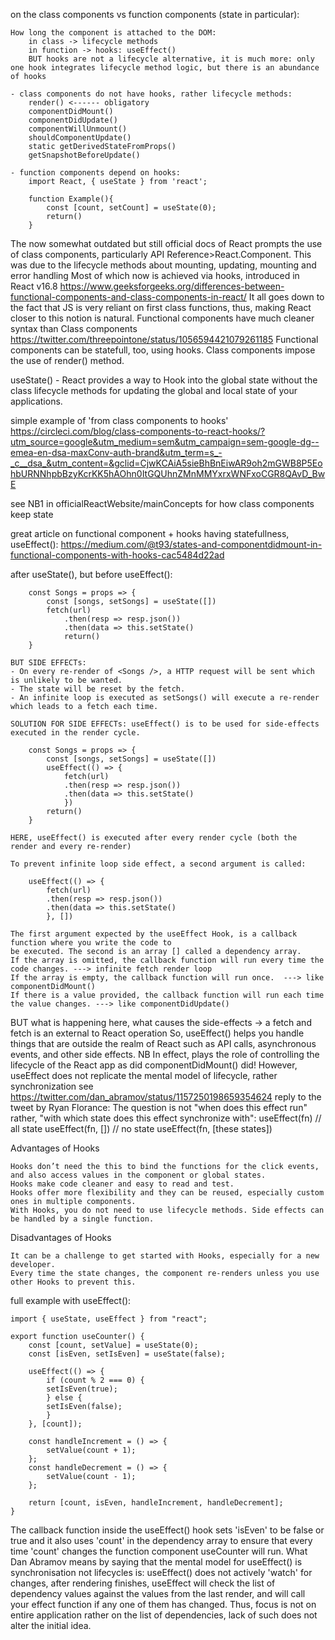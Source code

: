 on the class components vs function components (state in particular):

    How long the component is attached to the DOM:
        in class -> lifecycle methods
        in function -> hooks: useEffect()
        BUT hooks are not a lifecycle alternative, it is much more: only one hook integrates lifecycle method logic, but there is an abundance of hooks

    - class components do not have hooks, rather lifecycle methods:
        render() <------ obligatory
        componentDidMount()   
        componentDidUpdate()
        componentWillUnmount()
        shouldComponentUpdate()
        static getDerivedStateFromProps()
        getSnapshotBeforeUpdate()

    - function components depend on hooks:
        import React, { useState } from 'react';

        function Example(){
            const [count, setCount] = useState(0);
            return()
        }



The now somewhat outdated but still official docs of React prompts the use of
class components, particularly API Reference>React.Component.
This was due to the lifecycle methods about mounting, updating, mounting and error handling
Most of which now is achieved via hooks, introduced in React v16.8 https://www.geeksforgeeks.org/differences-between-functional-components-and-class-components-in-react/
It all goes down to the fact that JS is very reliant on first class functions,
thus, making React closer to this notion is natural.
Functional components have much cleaner syntax than Class components https://twitter.com/threepointone/status/1056594421079261185
Functional components can be statefull, too, using hooks.
Class components impose the use of render() method. 

useState() - React provides a way to Hook into the global state without the class lifecycle methods for updating the global and local state of your applications.

simple example of 'from class components to hooks' https://circleci.com/blog/class-components-to-react-hooks/?utm_source=google&utm_medium=sem&utm_campaign=sem-google-dg--emea-en-dsa-maxConv-auth-brand&utm_term=s_-_c__dsa_&utm_content=&gclid=CjwKCAiA5sieBhBnEiwAR9oh2mGWB8P5EohbURNNhpbBzyKcrKK5hAOhn0ItGQUhnZMnMMYxrxWNFxoCGR8QAvD_BwE

see NB1 in officialReactWebsite/mainConcepts for how class components keep state

great article on functional component + hooks having statefullness,
useEffect():
https://medium.com/@t93/states-and-componentdidmount-in-functional-components-with-hooks-cac5484d22ad


after useState(), but before useEffect():

        const Songs = props => {
            const [songs, setSongs] = useState([])    
            fetch(url)
                .then(resp => resp.json())
                .then(data => this.setState()    
                return()
        }

    BUT SIDE EFFECTs:
    - On every re-render of <Songs />, a HTTP request will be sent which is unlikely to be wanted.
    - The state will be reset by the fetch.
    - An infinite loop is executed as setSongs() will execute a re-render which leads to a fetch each time.

    SOLUTION FOR SIDE EFFECTs: useEffect() is to be used for side-effects executed in the render cycle.

        const Songs = props => {
            const [songs, setSongs] = useState([])   
            useEffect(() => {
                fetch(url)
                .then(resp => resp.json())
                .then(data => this.setState()
                })   
            return()
        }

    HERE, useEffect() is executed after every render cycle (both the render and every re-render)

    To prevent infinite loop side effect, a second argument is called:

        useEffect(() => {
            fetch(url)
            .then(resp => resp.json())
            .then(data => this.setState()
            }, [])

    The first argument expected by the useEffect Hook, is a callback function where you write the code to 
    be executed. The second is an array [] called a dependency array. 
    If the array is omitted, the callback function will run every time the code changes. ---> infinite fetch render loop 
    If the array is empty, the callback function will run once.  ---> like  componentDidMount()
    If there is a value provided, the callback function will run each time the value changes. ---> like componentDidUpdate()
    

BUT what is happening here, what causes the side-effects -> a fetch and fetch is an external to React operation
So, useEffect() helps you handle things that are outside the realm of React such as API calls, asynchronous events, and other side effects.
NB In effect, plays the role of controlling the lifecycle of the React app as did componentDidMount() did!
However, useEffect does not replicate the mental model of lifecycle, rather synchronization
see https://twitter.com/dan_abramov/status/1157250198659354624
 reply to the tweet by Ryan Florance:
 The question is not "when does this effect run" rather, "with which state does this effect synchronize with":
    useEffect(fn) // all state
    useEffect(fn, []) // no state
    useEffect(fn, [these states])

Advantages of Hooks

    Hooks don’t need the this to bind the functions for the click events, and also access values in the component or global states.
    Hooks make code cleaner and easy to read and test.
    Hooks offer more flexibility and they can be reused, especially custom ones in multiple components.
    With Hooks, you do not need to use lifecycle methods. Side effects can be handled by a single function.

Disadvantages of Hooks

    It can be a challenge to get started with Hooks, especially for a new developer.
    Every time the state changes, the component re-renders unless you use other Hooks to prevent this.


full example with useEffect():

    import { useState, useEffect } from "react";

    export function useCounter() {
        const [count, setValue] = useState(0);
        const [isEven, setIsEven] = useState(false);

        useEffect(() => {
            if (count % 2 === 0) {
            setIsEven(true);
            } else {
            setIsEven(false);
            }
        }, [count]);

        const handleIncrement = () => {
            setValue(count + 1);
        };
        const handleDecrement = () => {
            setValue(count - 1);
        };

        return [count, isEven, handleIncrement, handleDecrement];
    }

The callback function inside the useEffect() hook sets 'isEven' to be false or true and it also uses 'count' in
the dependency array to ensure that every time 'count' changes the function component useCounter will run.
What Dan Abramov means by saying that the mental model for useEffect() is synchronisation not lifecycles is:
useEffect() does not actively 'watch' for changes, after rendering finishes, useEffect will check the list of
dependency values against the values from the last render, and will call your effect function if any one of them has changed.
Thus, focus is not on entire application rather on the list of dependencies, lack of such does not alter the initial idea.
